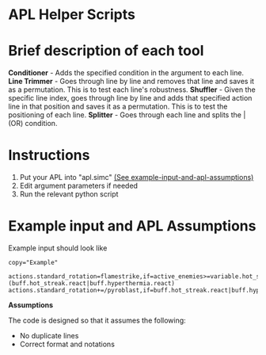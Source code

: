 # APL Helper Scripts

# Brief description of each tool
**Conditioner** - Adds the specified condition in the argument to each line.
**Line Trimmer** - Goes through line by line and removes that line and saves it as a permutation. This is to test each line's robustness.
**Shuffler** - Given the specific line index, goes through line by line and adds that specified action line in that position and saves it as a permutation. This is to test the positioning of each line.
**Splitter** - Goes through each line and splits the | (OR) condition.

# Instructions
1. Put your APL into "apl.simc" [(See example-input-and-apl-assumptions)](#example-input-and-apl-assumptions)
2. Edit argument parameters if needed
3. Run the relevant python script

# Example input and APL Assumptions
Example input should look like 
```
copy="Example"

actions.standard_rotation=flamestrike,if=active_enemies>=variable.hot_streak_flamestrike&(buff.hot_streak.react|buff.hyperthermia.react)
actions.standard_rotation+=/pyroblast,if=buff.hot_streak.react|buff.hyperthermia.react
```

**Assumptions**

The code is designed so that it assumes the following:
 - No duplicate lines
 - Correct format and notations


